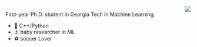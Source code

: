 <img align="right" src="https://github-readme-stats.vercel.app/api?username=xavihart&show_icons=true&icon_color=CE1D2D&text_color=718096&bg_color=ffffff&hide_title=true" />



First-year Ph.D. student in Georgia Tech in Machine Learning.

- :orange_book: C++/Python
- :anchor: baby researcher in ML
- :soccer: soccer Lover
